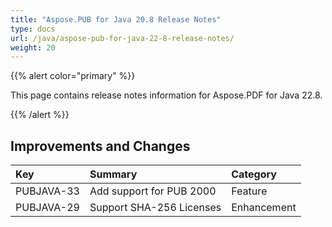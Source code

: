 ```yaml
---
title: "Aspose.PUB for Java 20.8 Release Notes"
type: docs
url: /java/aspose-pub-for-java-22-8-release-notes/
weight: 20
---
```


{{% alert color="primary" %}}

This page contains release notes information for Aspose.PDF for Java 22.8.

{{% /alert %}}
## **Improvements and Changes**

|**Key**|**Summary**|**Category**|
| :- | :- | :- |
|PUBJAVA-33|Add support for PUB 2000|Feature|
|PUBJAVA-29|Support SHA-256 Licenses|Enhancement|
